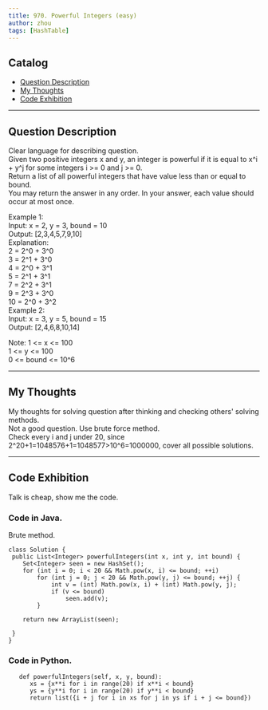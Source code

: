 ```yaml
---
title: 970. Powerful Integers (easy)                  
author: zhou      
tags: [HashTable]          
---
```


       

## Catalog  
+ [Question Description](#partI)
+ [My Thoughts](#partII)
+ [Code Exhibition](#partIII)

----------------------------------

## Question Description
Clear language for describing question.    
Given two positive integers x and y, an integer is powerful if it is equal to x^i + y^j for some integers i >= 0 and j >= 0.     
Return a list of all powerful integers that have value less than or equal to bound.     
You may return the answer in any order.  In your answer, each value should occur at most once.     

Example 1:     
Input: x = 2, y = 3, bound = 10    
Output: [2,3,4,5,7,9,10]    
Explanation:    
2 = 2^0 + 3^0   
3 = 2^1 + 3^0   
4 = 2^0 + 3^1   
5 = 2^1 + 3^1   
7 = 2^2 + 3^1   
9 = 2^3 + 3^0   
10 = 2^0 + 3^2    
Example 2:    
Input: x = 3, y = 5, bound = 15    
Output: [2,4,6,8,10,14]     

Note:
1 <= x <= 100   
1 <= y <= 100    
0 <= bound <= 10^6    


----------------------------------

## My Thoughts
My thoughts for solving question after thinking and checking others' solving methods.        
Not a good question. Use brute force method.     
Check every i and j under 20, since 2^20+1=1048576+1=1048577>10^6=1000000, cover all possible solutions.    



----------------------------------

## Code Exhibition
Talk is cheap, show me the code.    
### Code in Java.     
Brute method.   

    class Solution {
     public List<Integer> powerfulIntegers(int x, int y, int bound) {
        Set<Integer> seen = new HashSet();
        for (int i = 0; i < 20 && Math.pow(x, i) <= bound; ++i)
            for (int j = 0; j < 20 && Math.pow(y, j) <= bound; ++j) {
                int v = (int) Math.pow(x, i) + (int) Math.pow(y, j);
                if (v <= bound)
                    seen.add(v);
            }

        return new ArrayList(seen);
        
     }
    }


### Code in Python.   

       def powerfulIntegers(self, x, y, bound):
          xs = {x**i for i in range(20) if x**i < bound}
          ys = {y**i for i in range(20) if y**i < bound}
          return list({i + j for i in xs for j in ys if i + j <= bound})

